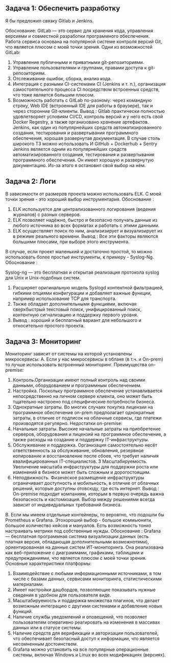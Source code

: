 ## Задача 1: Обеспечить разработку

Я бы предложил связку Gitlab и Jenkins.

Обоснование:
GitLab — это сервис для хранения кода, управления версиями и совместной разработки программного обеспечения. Работа сервиса основана на популярной системе контроля версий Git, что является плюсом с моей точки зрения.
Одни из возможностей GitLab:
1. Управление публичными и приватными git-репозиториями.
2. Управление пользователями и группами, правами доступа к git-репозиториям.
3. Отслеживание ошибок, сборка, анализ кода.
4. Интеграция с разными CI-системами CI (Jenkins и т. п.), организация самостоятельного процесса CI посредством встроенных средств, что тоже является большим плюсом.
5. Возможность работать с GitLab  по-разному: через командную строку, Web IDE (встроенный IDE для работы в браузере), так и через сторонние Git-клиенты.
Вывод : Gitlab практически полностью удовлетворяет условиям CI/CD, контроль версий и у него есть свой Docker Regestry, а также организовано  хранение артефактов. Jenkins,  как один из популярнейших средств автоматизированного создания, тестирования и развертывания программного обеспечения, хорошая развернутая документация. В случае столь широкого ТЗ можно использовать И GitHub + Dockerhub + Sentry
Jenkins является одним из популярнейших средств автоматизированного создания, тестирования и развертывания программного обеспечения. Он имеет хорошую и  развернутую документацию. Из-за этого я остановил свой выбор на нём.

## Задача 2: Логи

В зависимости от размеров проекта можно использовать ELK. С моей точки зрения - это хороший выбор инструментария.
Обоснование :
1. ELK используется для централизованного логирования (ведения журналов) с разных серверов.
2. ELK позволяет надёжно, быстро  и безопасно получать данные из любого источника во всех форматах и работать с этими данными.
3. ELK осуществляет поиск по ним, анализизирует и визуализирует их в режиме реального времени.
Вывод : Все эти факторы являются большими плюсами, при выборе этого инструмента. 

В случае, если проект маленький и достаточно простой, то можно использовать более простые инструменты, к примеру - Syslog-Ng.
Обоснование :

Syslog-ng — это бесплатная и открытая реализация протокола syslog для Unix и Unix-подобных систем.
1. Расширяет оригинальную модель Syslogd контентной фильтрацией, гибкими опциями конфигурации и добавляет важные функции, например использование TCP для транспорта. 
2. Также обладает дополнительными функциями, включая сверхбыстрый текстовый поиск, унифицированный поиск, контентную сигнализацию и поддержку первого уровня.
3. Вывод : хороший и бесплатный вариант для небольшого и относительно простого проекта. 

## Задача 3: Мониторинг

Мониторинг зависит от системы на которой установлены микросервисы: 
A. Если у нас микросервисы в облаке (в т.ч. и On-prem) то лучше использовать встроенный мониторинг.
Преимущества on-premise:
1. Контроль.Организации имеют полный контроль над своими данными, оборудованием и программным обеспечением. 
2. Настройка. Поскольку программное обеспечение устанавливается непосредственно на личном сервере клиента, оно может быть тщательно настроено под специфические потребности бизнеса. 
3. Однократные затраты. Во многих случаях покупка лицензии на программное обеспечение on-prem предполагает однократные затраты, в отличие от подписок на облачные сервисы, где платежи производятся регулярно. 
Недостатки on-premise:
1. Начальные затраты. Высокие начальные затраты на приобретение серверов, оборудования и лицензий на программное обеспечение, а также расходы на создание и поддержку IT-инфраструктуры. 
2. Обслуживание и поддержка. Организация самостоятельно несёт ответственность за обслуживание, обновления, резервное копирование и восстановление после сбоев, что требует наличия квалифицированных IT-специалистов. 3
Масштабируемость. Увеличение масштаба инфраструктуры для поддержки роста или изменений в бизнесе может быть сложным и дорогостоящим. 
3. Неподвижность. Физическое размещение инфраструктуры ограничивает доступность и мобильность, в отличие от облачных решений, которые доступны отовсюду, где есть интернет. 
Вывод :
On-premise подходит компаниям, которым в первую очередь важна безопасность и кастомизация. Выбор между решениями всегда зависит от индивидуальных требований бизнеса.

B. Если мы имеем отдельные контейнеры, то вероятно, что подошли бы Prometheus и Grafana. Этохороший выбор - большое коммьюнити, большое количество кейсов и мануалов. Есть возможность тонко настраивать метрики под собственные нужды.
Обоснование :
Grafana — бесплатная программная система визуализации данных (есть платная версия, обладающая дополнительными возможнотями), ориентированная на данные систем ИТ-мониторинга. Она реализована как веб-приложение  с диаграммами, графиками, таблицами и предупреждениями, что является плюсом с моей точки зрения.
Основные характеристики платформы:
1. Взаимодействие с любыми информационными источниками, в том числе с базами данных, сервисами мониторинга, статистическими материалами.
2. Имеет настройки дашбордов, позволяющие показывать нужные сведения в удобном для пользователя виде. 
3. Масштабируемость и поддержка множества плагинов, что делает возможным интеграцию с другими системами и добавление новых функций.
4. Наличие службы уведомлений и оповещений, что позволяет пользователям оперативно реагировать на изменения в массивах данных или в статусе системы. 
5. Наличие средств для верификации и авторизации пользователей, что обеспечивает безопасный доступ к информации, что является несомненным достоинством.
6. Grafana можно установить на все популярные операционные системы, включая Windows и Linux во всех модификациях (версиях). 

